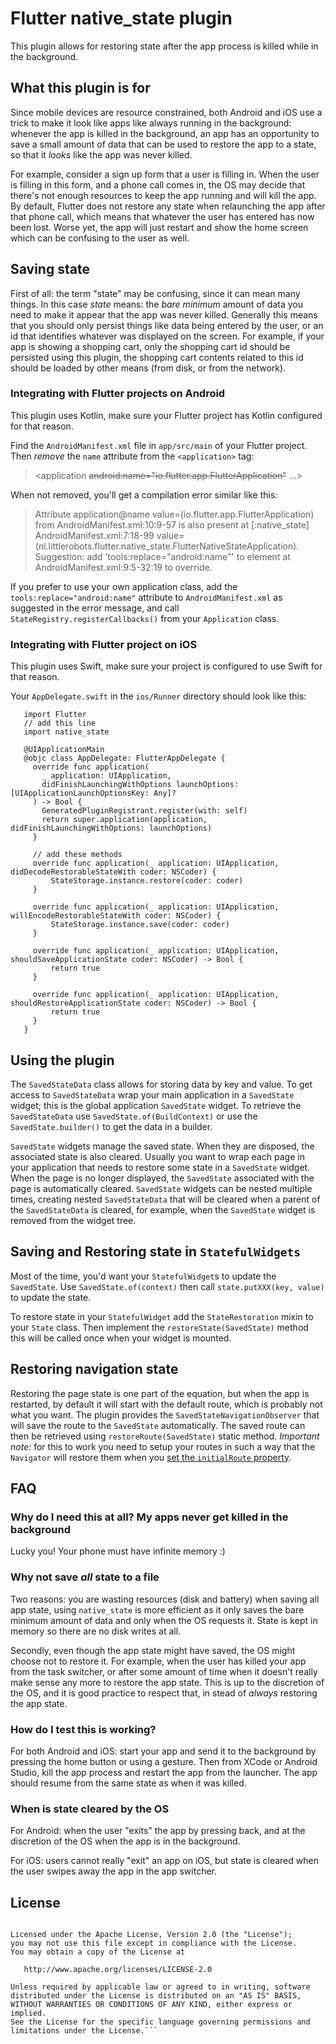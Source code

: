 # Flutter native_state plugin

This plugin allows for restoring state after the app process is killed while in the background.

## What this plugin is for
Since mobile devices are resource constrained, both Android and iOS use a trick to make it look like apps like always running in
the background: whenever the app is killed in the background, an app has an opportunity to save a small amount of data 
that can be used to restore the app to a state, so that it _looks_ like the app was never killed.

For example, consider a sign up form that a user is filling in. When the user is filling in this form, and a phone call comes in,
the OS may decide that there's not enough resources to keep the app running and will kill the app. By default, Flutter does not 
restore any state when relaunching the app after that phone call, which means that whatever the user has entered has now been lost. 
Worse yet, the app will just restart and show the home screen which can be confusing to the user as well.

## Saving state
First of all: the term "state" may be confusing, since it can mean many things. In this case _state_ means: the *bare minimum* 
amount of data you need to make it appear that the app was never killed. Generally this means that you should only persist things like
data being entered by the user, or an id that identifies whatever was displayed on the screen. For example, if your app is showing 
a shopping cart, only the shopping cart id should be persisted using this plugin, the shopping cart contents related to this id 
should be loaded by other means (from disk, or from the network).

### Integrating with Flutter projects on Android
This plugin uses Kotlin, make sure your Flutter project has Kotlin configured for that reason.

Find the `AndroidManifest.xml` file in `app/src/main` of your Flutter project. Then *remove* the `name` attribute from the 
`<application>` tag:

>  <application ~~android:name="io.flutter.app.FlutterApplication"~~ ...>

When not removed, you'll get a compilation error similar like this:

> Attribute application@name value=(io.flutter.app.FlutterApplication) from AndroidManifest.xml:10:9-57
>  	is also present at [:native_state] AndroidManifest.xml:7:18-99 value=(nl.littlerobots.flutter.native_state.FlutterNativeStateApplication).
>  	Suggestion: add 'tools:replace="android:name"' to <application> element at AndroidManifest.xml:9:5-32:19 to override.

If you prefer to use your own application class, add the `tools:replace="android:name"` attribute to `AndroidManifest.xml` as suggested in the error message, 
and call `StateRegistry.registerCallbacks()` from your `Application` class.

### Integrating with Flutter project on iOS
This plugin uses Swift, make sure your project is configured to use Swift for that reason.

Your `AppDelegate.swift` in the `ios/Runner` directory should look like this:

```import UIKit
   import Flutter
   // add this line
   import native_state
   
   @UIApplicationMain
   @objc class AppDelegate: FlutterAppDelegate {
     override func application(
       _ application: UIApplication,
       didFinishLaunchingWithOptions launchOptions: [UIApplicationLaunchOptionsKey: Any]?
     ) -> Bool {
       GeneratedPluginRegistrant.register(with: self)
       return super.application(application, didFinishLaunchingWithOptions: launchOptions)
     }

     // add these methods       
     override func application(_ application: UIApplication, didDecodeRestorableStateWith coder: NSCoder) {
         StateStorage.instance.restore(coder: coder)
     }

     override func application(_ application: UIApplication, willEncodeRestorableStateWith coder: NSCoder) {
         StateStorage.instance.save(coder: coder)
     }
   
     override func application(_ application: UIApplication, shouldSaveApplicationState coder: NSCoder) -> Bool {
         return true
     }
   
     override func application(_ application: UIApplication, shouldRestoreApplicationState coder: NSCoder) -> Bool {
         return true
     }
   }
```

## Using the plugin
The `SavedStateData` class allows for storing data by key and value. To get access to `SavedStateData` wrap your 
main application in a `SavedState` widget; this is the global application `SavedState` widget. To retrieve the `SavedStateData` 
use `SavedState.of(BuildContext)` or use the `SavedState.builder()` to get the data in a builder.

`SavedState` widgets manage the saved state. When they are disposed, the associated state is also cleared. Usually you want to 
wrap each page in your application that needs to restore some state in a `SavedState` widget. When the page is no longer displayed, the
`SavedState` associated with the page is automatically cleared. `SavedState` widgets can be nested multiple times, creating nested 
`SavedStateData` that will be cleared when a parent of the `SavedStateData` is cleared, for example, when the `SavedState` widget is removed
from the widget tree.

## Saving and Restoring state in `StatefulWidgets`
Most of the time, you'd want your `StatefulWidget`s to update the `SavedState`. Use `SavedState.of(context)` then call `state.putXXX(key, value)` to
update the state.

To restore state in your `StatefulWidget` add the `StateRestoration` mixin to your `State` class. Then implement the `restoreState(SavedState)` 
method this will be called once when your widget is mounted.

## Restoring navigation state
Restoring the page state is one part of the equation, but when the app is restarted, by default it will start with the default route, 
which is probably not what you want. The plugin provides the `SavedStateNavigationObserver` that will save the route to the 
`SavedState` automatically. The saved route can then be retrieved using `restoreRoute(SavedState)` static method. *Important note:* for
this to work you need to setup your routes in such a way that the `Navigator` will restore them when you [set the `initialRoute` property](https://api.flutter.dev/flutter/widgets/Navigator/initialRoute.html).

## FAQ
### Why do I need this at all? My apps never get killed in the background
Lucky you! Your phone must have infinite memory :)

### Why not save _all_ state to a file
Two reasons: you are wasting resources (disk and battery) when saving all app state, using `native_state` is more efficient as it only saves the bare 
minimum amount of data and only when the OS requests it. State is kept in memory so there are no disk writes at all.

Secondly, even though the app state might have saved, the OS might 
choose not to restore it. For example, when the user has killed your app from the task switcher, or after some amount of time when 
it doesn't really make sense any more to restore the app state. This is up to the discretion of the OS, and it is good practice 
to respect that, in stead of _always_ restoring the app state.

### How do I test this is working?
For both Android and iOS: start your app and send it to the background by pressing the home button or using a gesture. Then 
from XCode or Android Studio, kill the app process and restart the app from the launcher. The app should resume from the same 
state as when it was killed.

### When is state cleared by the OS
For Android: when the user "exits" the app by pressing back, and at the discretion of the OS when the app is in the background.

For iOS: users cannot really "exit" an app on iOS, but state is cleared when the user swipes away the app in the app switcher.

## License
```Copyright 2019 Little Robots

Licensed under the Apache License, Version 2.0 (the "License");
you may not use this file except in compliance with the License.
You may obtain a copy of the License at

   http://www.apache.org/licenses/LICENSE-2.0

Unless required by applicable law or agreed to in writing, software
distributed under the License is distributed on an "AS IS" BASIS,
WITHOUT WARRANTIES OR CONDITIONS OF ANY KIND, either express or implied.
See the License for the specific language governing permissions and
limitations under the License.```